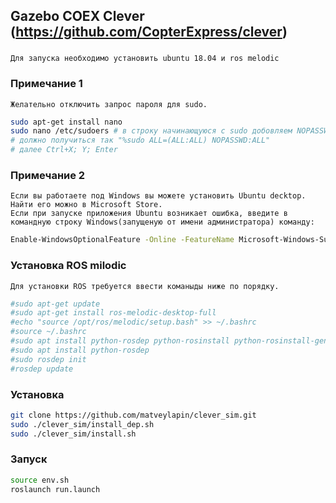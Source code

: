## Gazebo COEX Clever (https://github.com/CopterExpress/clever)
###
```
Для запуска необходимо установить ubuntu 18.04 и ros melodic 
```
### Примечание 1
```
Желательно отключить запрос пароля для sudo.
```
```bash
sudo apt-get install nano
sudo nano /etc/sudoers # в строку начинающуюся с sudo добовляем NOPASSWD:
# должно получиться так "%sudo ALL=(ALL:ALL) NOPASSWD:ALL"
# далее Ctrl+X; Y; Enter
```

### Примечание 2
```
Если вы работаете под Windows вы можете установить Ubuntu decktop. Найти его можно в Microsoft Store.
Если при запуске приложения Ubuntu возникает ошибка, введите в командную строку Windows(запущеную от имени администратора) команду:
```
```bash
Enable-WindowsOptionalFeature -Online -FeatureName Microsoft-Windows-Subsystem-Linux
```

### Установка ROS milodic
```
Для установки ROS требуется ввести команыды ниже по порядку.
```
```bash
#sudo apt-get update
#sudo apt-get install ros-melodic-desktop-full
#echo "source /opt/ros/melodic/setup.bash" >> ~/.bashrc
#source ~/.bashrc
#sudo apt install python-rosdep python-rosinstall python-rosinstall-generator python-wstool build-essential
#sudo apt install python-rosdep
#sudo rosdep init
#rosdep update
```

### Установка 
```bash
git clone https://github.com/matveylapin/clever_sim.git
sudo ./clever_sim/install_dep.sh
sudo ./clever_sim/install.sh
```

### Запуск 
```bash
source env.sh
roslaunch run.launch 
```



